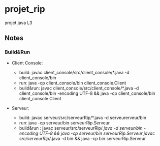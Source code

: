 # projet_rip

projet java L3

## Notes

### Build&Run

- Client Console: 
    - build: javac client_console/src/client_console/*.java -d  client_console/bin 
    - run: java -cp client_console/bin client_console.Client
    - build&run: javac client_console/src/client_console/*.java -d client_console/bin -encoding UTF-8 && java -cp client_console/bin client_console.Client

- Serveur: 
    - build: javac serveur/src/serveurRip/*.java -d serveurerveur/bin 
    - run: java -cp serveur/bin serveurRip.Serveur
    - build&run : javac serveur/src/serveurRip/*.java -d serveur/bin -encoding UTF-8 && java -cp serveur/bin serveurRip.Serveur
                  javac src/serveurRip/*.java -d bin && java -cp bin serveurRip.Serveur